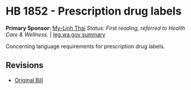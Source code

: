 # HB 1852 - Prescription drug labels
**Primary Sponsor:** [My-Linh Thai](/person/leg/thai_my.md)
*Status: First reading, referred to Health Care & Wellness.* | [leg.wa.gov summary](https://app.leg.wa.gov/billsummary?BillNumber=1852&Year=2021)

Concerning language requirements for prescription drug labels.

## Revisions
* [Original Bill](1/)